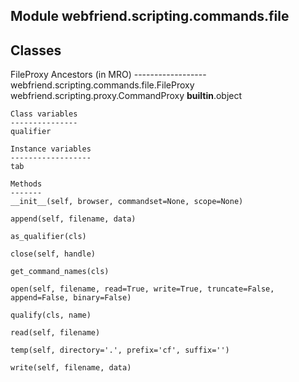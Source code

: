 Module webfriend.scripting.commands.file
----------------------------------------

Classes
-------
FileProxy 
    Ancestors (in MRO)
    ------------------
    webfriend.scripting.commands.file.FileProxy
    webfriend.scripting.proxy.CommandProxy
    __builtin__.object

    Class variables
    ---------------
    qualifier

    Instance variables
    ------------------
    tab

    Methods
    -------
    __init__(self, browser, commandset=None, scope=None)

    append(self, filename, data)

    as_qualifier(cls)

    close(self, handle)

    get_command_names(cls)

    open(self, filename, read=True, write=True, truncate=False, append=False, binary=False)

    qualify(cls, name)

    read(self, filename)

    temp(self, directory='.', prefix='cf', suffix='')

    write(self, filename, data)
